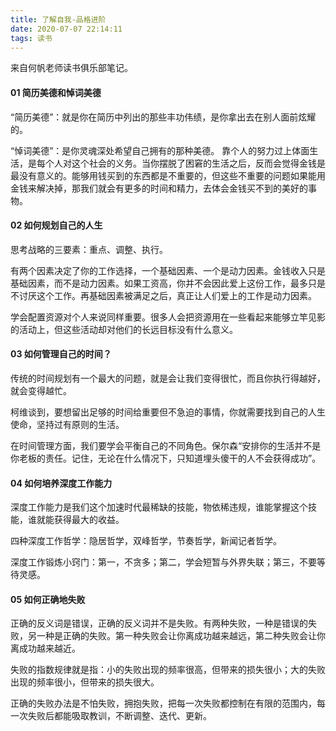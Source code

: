 ```yaml
---
title: 了解自我-品格进阶
date: 2020-07-07 22:14:11
tags: 读书
---
```


来自何帆老师读书俱乐部笔记。
#### 01 简历美德和悼词美德
“简历美德”：就是你在简历中列出的那些丰功伟绩，是你拿出去在别人面前炫耀的。

“悼词美德”：是你灵魂深处希望自己拥有的那种美德。
靠个人的努力过上体面生活，是每个人对这个社会的义务。当你摆脱了困窘的生活之后，反而会觉得金钱是最没有意义的。能够用钱买到的东西都是不重要的，但这些不重要的问题如果能用金钱来解决掉，那我们就会有更多的时间和精力，去体会金钱买不到的美好的事物。

#### 02 如何规划自己的人生
思考战略的三要素：重点、调整、执行。

有两个因素决定了你的工作选择，一个基础因素、一个是动力因素。金钱收入只是基础因素，而不是动力因素。如果工资高，你并不会因此爱上这份工作，最多只是不讨厌这个工作。再基础因素被满足之后，真正让人们爱上的工作是动力因素。

学会配置资源对个人来说同样重要。很多人会把资源用在一些看起来能够立竿见影的活动上，但这些活动却对他们的长远目标没有什么意义。

#### 03 如何管理自己的时间？
传统的时间规划有一个最大的问题，就是会让我们变得很忙，而且你执行得越好，就会变得越忙。

柯维谈到，要想留出足够的时间给重要但不急迫的事情，你就需要找到自己的人生使命，坚持过有原则的生活。

在时间管理方面，我们要学会平衡自己的不同角色。保尔森“安排你的生活并不是你老板的责任。记住，无论在什么情况下，只知道埋头傻干的人不会获得成功”。

#### 04 如何培养深度工作能力
深度工作能力是我们这个加速时代最稀缺的技能，物依稀违规，谁能掌握这个技能，谁就能获得最大的收益。

四种深度工作哲学：隐居哲学，双峰哲学，节奏哲学，新闻记者哲学。

深度工作锻炼小窍门：第一，不贪多；第二，学会短暂与外界失联；第三，不要等待灵感。

#### 05 如何正确地失败
正确的反义词是错误，正确的反义词并不是失败。有两种失败，一种是错误的失败，另一种是正确的失败。第一种失败会让你离成功越来越远，第二种失败会让你离成功越来越近。

失败的指数规律就是指：小的失败出现的频率很高，但带来的损失很小；大的失败出现的频率很小，但带来的损失很大。

正确的失败办法是不怕失败，拥抱失败，把每一次失败都控制在有限的范围内，每一次失败后都能吸取教训，不断调整、迭代、更新。
